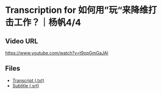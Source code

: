 # Transcription for 如何用”玩“来降维打击工作？｜杨帆4/4
## Video URL
https://www.youtube.com/watch?v=t9opGmGaJAI
 
## Files
- [Transcript (.txt)](./transcript.txt)
- [Subtitle (.srt)](./transcript.srt)
